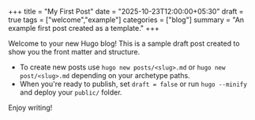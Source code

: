 +++
title = "My First Post"
date = "2025-10-23T12:00:00+05:30"
draft = true
tags = ["welcome","example"]
categories = ["blog"]
summary = "An example first post created as a template."
+++

Welcome to your new Hugo blog! This is a sample draft post created to show you the front matter and structure.

- To create new posts use `hugo new posts/<slug>.md` or `hugo new post/<slug>.md` depending on your archetype paths.
- When you're ready to publish, set `draft = false` or run `hugo --minify` and deploy your `public/` folder.

Enjoy writing!
